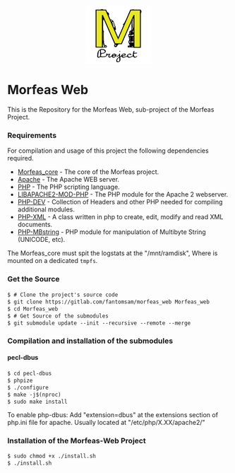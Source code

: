 <div align="center"> <img src="./Morfeas_WEB/art/Morfeas_logo_yellow.png" width="150"> </div>

# Morfeas Web
This is the Repository for the Morfeas Web, sub-project of the Morfeas Project. 

### Requirements
For compilation and usage of this project the following dependencies required.
* [Morfeas_core](https://gitlab.com/fantomsam/morfeas_project) - The core of the Morfeas project.
* [Apache](https://www.apache.org/) - The Apache WEB server.
* [PHP](https://www.php.net/) - The PHP scripting language.
* [LIBAPACHE2-MOD-PHP](https://packages.debian.org/stretch/libapache2-mod-php) - The PHP module for the Apache 2 webserver.
* [PHP-DEV](https://packages.debian.org/sid/php/php-dev) - Collection of Headers and other PHP needed for compiling additional modules.
* [PHP-XML](https://sourceforge.net/projects/xmlphp) -  A class written in php to create, edit, modify and read XML documents.
* [PHP-MBstring](https://packages.debian.org/stretch/php-mbstring) - PHP module for manipulation of Multibyte String (UNICODE, etc).

The Morfeas_core must spit the logstats at the "/mnt/ramdisk", Where is mounted on a dedicated `tmpfs`.

### Get the Source
```
$ # Clone the project's source code
$ git clone https://gitlab.com/fantomsam/morfeas_web Morfeas_web
$ cd Morfeas_web
$ # Get Source of the submodules
$ git submodule update --init --recursive --remote --merge
```
### Compilation and installation of the submodules
#### pecl-dbus
```
$ cd pecl-dbus
$ phpize
$ ./configure
$ make -j$(nproc)
$ sudo make install
```
To enable php-dbus:
Add "extension=dbus" at the extensions section of php.ini file for apache. Usually located at "/etc/php/X.XX/apache2/"
### Installation of the Morfeas-Web Project
```
$ sudo chmod +x ./install.sh
$ ./install.sh
```
